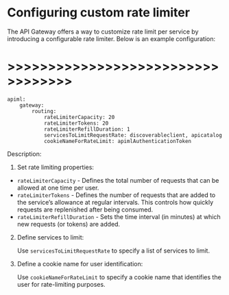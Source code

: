 # Configuring custom rate limiter


The API Gateway offers a way to customize rate limit per service by introducing a configurable rate limiter.
Below is an example configuration:
# >>>>>>>>>>>>>>>>>>>>>>>>>>>>>>>>>>
    apiml:
        gateway: 
            routing: 
                rateLimiterCapacity: 20
                rateLimiterTokens: 20
                rateLimiterRefillDuration: 1
                servicesToLimitRequestRate: discoverableclient, apicatalog
                cookieNameForRateLimit: apimlAuthenticationToken



Description: 
1. Set rate limiting properties: 

* `rateLimiterCapacity` - Defines the total number of requests that can be allowed at one time per user.
* `rateLimiterTokens` -  Defines the number of requests that are added to the service’s allowance at regular intervals. This controls how quickly requests are replenished after being consumed.
* `rateLimiterRefillDuration` -  Sets the time interval (in minutes) at which new requests (or tokens) are added.

2. Define services to limit:

   Use `servicesToLimitRequestRate` to specify a list of services to limit.


3. Define a cookie name for user identification:

    Use `cookieNameForRateLimit` to specify a cookie name that identifies the user for rate-limiting purposes.
